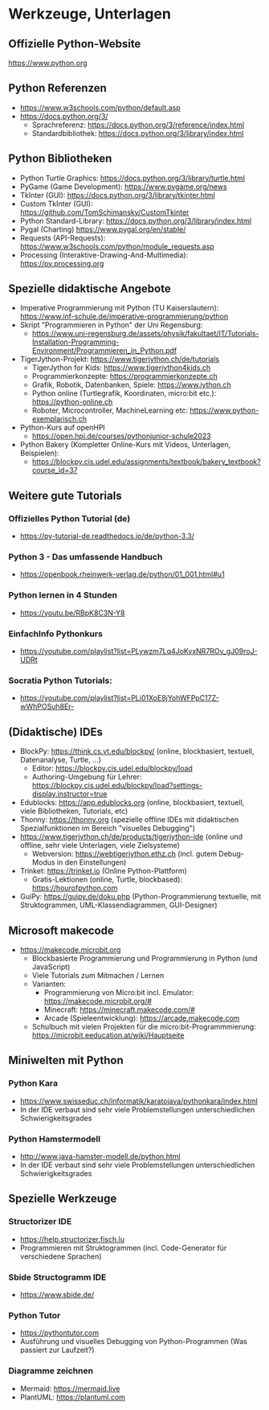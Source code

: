 # Werkzeuge, Unterlagen
## Offizielle Python-Website
https://www.python.org

## Python Referenzen
- https://www.w3schools.com/python/default.asp
- https://docs.python.org/3/
  - Sprachreferenz: https://docs.python.org/3/reference/index.html
  - Standardbibliothek: https://docs.python.org/3/library/index.html

## Python Bibliotheken
- Python Turtle Graphics: https://docs.python.org/3/library/turtle.html
- PyGame (Game Development): https://www.pygame.org/news
- TkInter (GUI): https://docs.python.org/3/library/tkinter.html
- Custom TkInter (GUI): https://github.com/TomSchimansky/CustomTkinter
- Python Standard-Library: https://docs.python.org/3/library/index.html
- Pygal (Charting) https://www.pygal.org/en/stable/
- Requests (API-Requests): https://www.w3schools.com/python/module_requests.asp
- Processing (Interaktive-Drawing-And-Multimedia): https://py.processing.org

## Spezielle didaktische Angebote
- Imperative Programmierung mit Python (TU Kaiserslautern): https://www.inf-schule.de/imperative-programmierung/python
- Skript "Programmieren in Python" der Uni Regensburg:
  - https://www.uni-regensburg.de/assets/physik/fakultaet/IT/Tutorials-Installation-Programming-Environment/Programmieren_in_Python.pdf
- TigerJython-Projekt: https://www.tigerjython.ch/de/tutorials
    - TigerJython for Kids: https://www.tigerjython4kids.ch
    - Programmierkonzepte: https://programmierkonzepte.ch
    - Grafik, Robotik, Datenbanken, Spiele: https://www.jython.ch
    - Python online (Turtlegrafik, Koordinaten, micro:bit etc.): https://python-online.ch 
    - Roboter, Microcontroller, MachineLearning etc: https://www.python-exemplarisch.ch
- Python-Kurs auf openHPI
  - https://open.hpi.de/courses/pythonjunior-schule2023
- Python Bakery (Kompletter Online-Kurs mit Videos, Unterlagen, Beispielen): 
  - https://blockpy.cis.udel.edu/assignments/textbook/bakery_textbook?course_id=37
## Weitere gute Tutorials
### Offizielles Python Tutorial (de)
- https://py-tutorial-de.readthedocs.io/de/python-3.3/
### Python 3 - Das umfassende Handbuch
- https://openbook.rheinwerk-verlag.de/python/01_001.html#u1
### Python lernen in 4 Stunden
- https://youtu.be/RBpK8C3N-Y8
### EinfachInfo Pythonkurs
- https://youtube.com/playlist?list=PLywzm7Lq4JoKvxNR7ROv_gJ09roJ-UDRt
### Socratia Python Tutorials:
- https://youtube.com/playlist?list=PLi01XoE8jYohWFPpC17Z-wWhPOSuh8Er-

## (Didaktische) IDEs
  - BlockPy: https://think.cs.vt.edu/blockpy/ (online, blockbasiert, textuell, Datenanalyse, Turtle, ...)
    - Editor: https://blockpy.cis.udel.edu/blockpy/load
    - Authoring-Umgebung für Lehrer: https://blockpy.cis.udel.edu/blockpy/load?settings-display.instructor=true
  - Edublocks: https://app.edublocks.org (online, blockbasiert, textuell, viele Bibliotheken, Tutorials, etc)
  - Thonny: https://thonny.org (spezielle offline IDEs mit didaktischen Spezialfunktionen im Bereich "visuelles Debugging")
  - https://www.tigerjython.ch/de/products/tigerjython-ide (online und offline, sehr viele Unterlagen, viele Zielsysteme)
    - Webversion: https://webtigerjython.ethz.ch (incl. gutem Debug-Modus in den Einstellungen)
  - Trinket: https://trinket.io (Online Python-Plattform)
    - Gratis-Lektionen (online, Turtle, blockbased): https://hourofpython.com 
  - GuiPy: https://guipy.de/doku.php (Python-Programmierung textuelle, mit Struktogrammen, UML-Klassendiagrammen, GUI-Designer)

## Microsoft makecode
- https://makecode.microbit.org
  - Blockbasierte Programmierung und Programmierung in Python (und JavaScript)
  - Viele Tutorials zum Mitmachen / Lernen
  - Varianten:
    - Programmierung von Micro:bit incl. Emulator: https://makecode.microbit.org/#
    - Minecraft: https://minecraft.makecode.com/#
    - Arcade (Spieleentwicklung): https://arcade.makecode.com
  - Schulbuch mit vielen Projekten für die micro:bit-Programmmierung: https://microbit.eeducation.at/wiki/Hauptseite  

## Miniwelten mit Python
### Python Kara
- https://www.swisseduc.ch/informatik/karatojava/pythonkara/index.html
- In der IDE verbaut sind sehr viele Problemstellungen unterschiedlichen Schwierigkeitsgrades

### Python Hamstermodell
- http://www.java-hamster-modell.de/python.html
- In der IDE verbaut sind sehr viele Problemstellungen unterschiedlichen Schwierigkeitsgrades

## Spezielle Werkzeuge
### Structorizer IDE
- https://help.structorizer.fisch.lu
- Programmieren mit Struktogrammen (incl. Code-Generator für verschiedene Sprachen)

### Sbide Structogramm IDE
- https://www.sbide.de/

### Python Tutor
- https://pythontutor.com
- Ausführung und visuelles Debugging von Python-Programmen (Was passiert zur Laufzeit?)

### Diagramme zeichnen
- Mermaid: https://mermaid.live
- PlantUML: https://plantuml.com